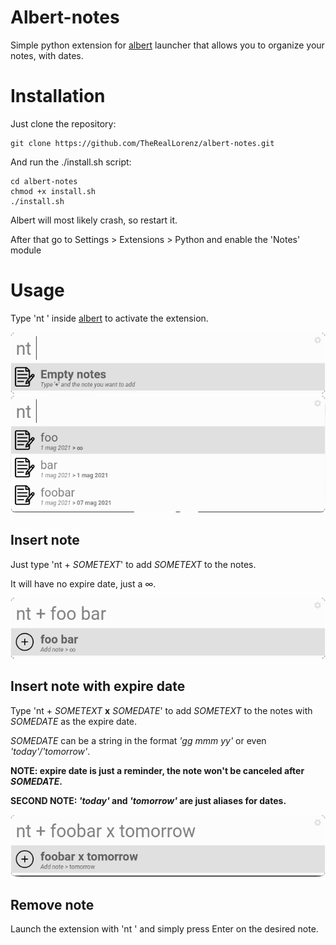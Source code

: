 # Albert-notes
Simple python extension for [albert](https://github.com/albertlauncher/albert) launcher that allows you to organize your notes, with dates.

# Installation
Just clone the repository:

    git clone https://github.com/TheRealLorenz/albert-notes.git

And run the ./install.sh script:

    cd albert-notes
    chmod +x install.sh
    ./install.sh

Albert will most likely crash, so restart it.

After that go to Settings > Extensions > Python and enable the 'Notes' module

# Usage
Type 'nt ' inside [albert](https://github.com/albertlauncher/albert) to activate the extension.

![Empty notes image](./examples/empty_notes.png)
![Notes overview](./examples/overview_notes.png)
  
## Insert note

Just type 'nt + *SOMETEXT*' to add *SOMETEXT* to the notes.

It will have no expire date, just a ∞.

![Simple note](./examples/simple_note.png)

## Insert note with expire date

Type 'nt + *SOMETEXT* **x** *SOMEDATE*' to add *SOMETEXT* to the notes with *SOMEDATE* as the expire date.

*SOMEDATE* can be a string in the format *'gg mmm yy'* or even *'today'/'tomorrow'*.

**NOTE: expire date is just a reminder, the note won't be canceled after *SOMEDATE*.**

**SECOND NOTE: *'today'* and *'tomorrow'* are just aliases for dates.**

![Date note](./examples/date_note_tomorrow.png)

## Remove note

Launch the extension with 'nt ' and simply press Enter on the desired note.